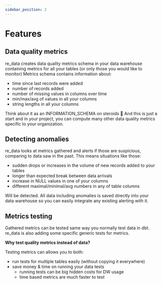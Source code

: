 ```yaml
---
sidebar_position: 2
---
```


# Features

## Data quality metrics
re_data creates data quality metrics schema in your data warehouse containing metrics for all your tables (or only those you would like to monitor) Metrics schema contains information about:

 - time since last records were added
 - number of records added
 - number of missing values in columns over time
 - min/max/avg of values in all your columns
 - string lengths in all your columns

Think about it as an INFORMATION_SCHEMA on steroids 💪 And this is just a start and in your project, you can compute many other data quality metrics specific to your organization.

## Detecting anomalies
re_data looks at metrics gathered and alerts if those are suspicious, comparing to data saw in the past. This means situations like those:

 - sudden drops or increases in the volume of new records added to your tables
 - longer than expected break between data arrivals
 - increase in NULL values in one of your columns
 - different maximal/minimal/avg numbers in any of table columns

Will be detected. All data including anomalies is saved directly into your data warehouse so you can easily integrate any existing alerting with it.

## Metrics testing

Gathered metrics can be tested same way you normally test data in dbt. re_data is also adding some specific generic tests for metrics.

**Why test quality metrics instead of data?**

Testing metrics can allows you to both:
 - run tests for multiple tables easily (without copying it everywhere)
 - save money & time on running your data tests
   - running tests can be big hidden costs for DW usage
   - time based metrics are much faster to test
